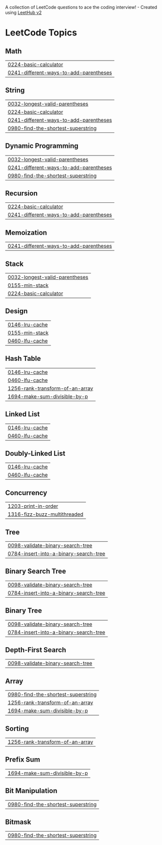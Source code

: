 A collection of LeetCode questions to ace the coding interview! - Created using [LeetHub v2](https://github.com/arunbhardwaj/LeetHub-2.0)
<!---LeetCode Topics Start-->
# LeetCode Topics
## Math
|  |
| ------- |
| [0224-basic-calculator](https://github.com/priyanshuanandd/Code_Submissions/tree/master/0224-basic-calculator) |
| [0241-different-ways-to-add-parentheses](https://github.com/priyanshuanandd/Code_Submissions/tree/master/0241-different-ways-to-add-parentheses) |
## String
|  |
| ------- |
| [0032-longest-valid-parentheses](https://github.com/priyanshuanandd/Code_Submissions/tree/master/0032-longest-valid-parentheses) |
| [0224-basic-calculator](https://github.com/priyanshuanandd/Code_Submissions/tree/master/0224-basic-calculator) |
| [0241-different-ways-to-add-parentheses](https://github.com/priyanshuanandd/Code_Submissions/tree/master/0241-different-ways-to-add-parentheses) |
| [0980-find-the-shortest-superstring](https://github.com/priyanshuanandd/Code_Submissions/tree/master/0980-find-the-shortest-superstring) |
## Dynamic Programming
|  |
| ------- |
| [0032-longest-valid-parentheses](https://github.com/priyanshuanandd/Code_Submissions/tree/master/0032-longest-valid-parentheses) |
| [0241-different-ways-to-add-parentheses](https://github.com/priyanshuanandd/Code_Submissions/tree/master/0241-different-ways-to-add-parentheses) |
| [0980-find-the-shortest-superstring](https://github.com/priyanshuanandd/Code_Submissions/tree/master/0980-find-the-shortest-superstring) |
## Recursion
|  |
| ------- |
| [0224-basic-calculator](https://github.com/priyanshuanandd/Code_Submissions/tree/master/0224-basic-calculator) |
| [0241-different-ways-to-add-parentheses](https://github.com/priyanshuanandd/Code_Submissions/tree/master/0241-different-ways-to-add-parentheses) |
## Memoization
|  |
| ------- |
| [0241-different-ways-to-add-parentheses](https://github.com/priyanshuanandd/Code_Submissions/tree/master/0241-different-ways-to-add-parentheses) |
## Stack
|  |
| ------- |
| [0032-longest-valid-parentheses](https://github.com/priyanshuanandd/Code_Submissions/tree/master/0032-longest-valid-parentheses) |
| [0155-min-stack](https://github.com/priyanshuanandd/Code_Submissions/tree/master/0155-min-stack) |
| [0224-basic-calculator](https://github.com/priyanshuanandd/Code_Submissions/tree/master/0224-basic-calculator) |
## Design
|  |
| ------- |
| [0146-lru-cache](https://github.com/priyanshuanandd/Code_Submissions/tree/master/0146-lru-cache) |
| [0155-min-stack](https://github.com/priyanshuanandd/Code_Submissions/tree/master/0155-min-stack) |
| [0460-lfu-cache](https://github.com/priyanshuanandd/Code_Submissions/tree/master/0460-lfu-cache) |
## Hash Table
|  |
| ------- |
| [0146-lru-cache](https://github.com/priyanshuanandd/Code_Submissions/tree/master/0146-lru-cache) |
| [0460-lfu-cache](https://github.com/priyanshuanandd/Code_Submissions/tree/master/0460-lfu-cache) |
| [1256-rank-transform-of-an-array](https://github.com/priyanshuanandd/Code_Submissions/tree/master/1256-rank-transform-of-an-array) |
| [1694-make-sum-divisible-by-p](https://github.com/priyanshuanandd/Code_Submissions/tree/master/1694-make-sum-divisible-by-p) |
## Linked List
|  |
| ------- |
| [0146-lru-cache](https://github.com/priyanshuanandd/Code_Submissions/tree/master/0146-lru-cache) |
| [0460-lfu-cache](https://github.com/priyanshuanandd/Code_Submissions/tree/master/0460-lfu-cache) |
## Doubly-Linked List
|  |
| ------- |
| [0146-lru-cache](https://github.com/priyanshuanandd/Code_Submissions/tree/master/0146-lru-cache) |
| [0460-lfu-cache](https://github.com/priyanshuanandd/Code_Submissions/tree/master/0460-lfu-cache) |
## Concurrency
|  |
| ------- |
| [1203-print-in-order](https://github.com/priyanshuanandd/Code_Submissions/tree/master/1203-print-in-order) |
| [1316-fizz-buzz-multithreaded](https://github.com/priyanshuanandd/Code_Submissions/tree/master/1316-fizz-buzz-multithreaded) |
## Tree
|  |
| ------- |
| [0098-validate-binary-search-tree](https://github.com/priyanshuanandd/Code_Submissions/tree/master/0098-validate-binary-search-tree) |
| [0784-insert-into-a-binary-search-tree](https://github.com/priyanshuanandd/Code_Submissions/tree/master/0784-insert-into-a-binary-search-tree) |
## Binary Search Tree
|  |
| ------- |
| [0098-validate-binary-search-tree](https://github.com/priyanshuanandd/Code_Submissions/tree/master/0098-validate-binary-search-tree) |
| [0784-insert-into-a-binary-search-tree](https://github.com/priyanshuanandd/Code_Submissions/tree/master/0784-insert-into-a-binary-search-tree) |
## Binary Tree
|  |
| ------- |
| [0098-validate-binary-search-tree](https://github.com/priyanshuanandd/Code_Submissions/tree/master/0098-validate-binary-search-tree) |
| [0784-insert-into-a-binary-search-tree](https://github.com/priyanshuanandd/Code_Submissions/tree/master/0784-insert-into-a-binary-search-tree) |
## Depth-First Search
|  |
| ------- |
| [0098-validate-binary-search-tree](https://github.com/priyanshuanandd/Code_Submissions/tree/master/0098-validate-binary-search-tree) |
## Array
|  |
| ------- |
| [0980-find-the-shortest-superstring](https://github.com/priyanshuanandd/Code_Submissions/tree/master/0980-find-the-shortest-superstring) |
| [1256-rank-transform-of-an-array](https://github.com/priyanshuanandd/Code_Submissions/tree/master/1256-rank-transform-of-an-array) |
| [1694-make-sum-divisible-by-p](https://github.com/priyanshuanandd/Code_Submissions/tree/master/1694-make-sum-divisible-by-p) |
## Sorting
|  |
| ------- |
| [1256-rank-transform-of-an-array](https://github.com/priyanshuanandd/Code_Submissions/tree/master/1256-rank-transform-of-an-array) |
## Prefix Sum
|  |
| ------- |
| [1694-make-sum-divisible-by-p](https://github.com/priyanshuanandd/Code_Submissions/tree/master/1694-make-sum-divisible-by-p) |
## Bit Manipulation
|  |
| ------- |
| [0980-find-the-shortest-superstring](https://github.com/priyanshuanandd/Code_Submissions/tree/master/0980-find-the-shortest-superstring) |
## Bitmask
|  |
| ------- |
| [0980-find-the-shortest-superstring](https://github.com/priyanshuanandd/Code_Submissions/tree/master/0980-find-the-shortest-superstring) |
<!---LeetCode Topics End-->